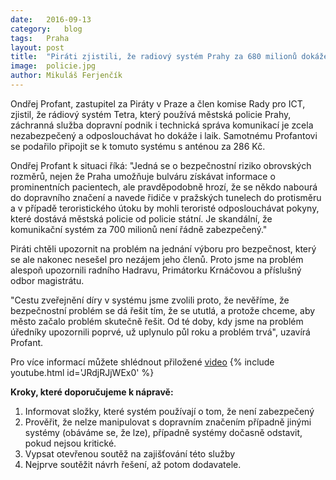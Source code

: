 ```yaml
---
date:	2016-09-13
category:	blog
tags:	Praha
layout:	post
title:	"Piráti zjistili, že radiový systém Prahy za 680 milionů dokáže odposlouchávat i laik." 
image:	policie.jpg
author:	Mikuláš Ferjenčík
---
```


Ondřej Profant, zastupitel za Piráty v Praze a člen komise Rady pro ICT, zjistil, že rádiový systém Tetra, který používá městská policie Prahy, záchranná služba dopravní podnik i technická správa komunikací je zcela nezabezpečený a odposlouchávat ho dokáže i laik. Samotnému Profantovi se podařilo připojit se k tomuto systému s anténou za 286 Kč. 

Ondřej Profant k situaci říká: "Jedná se o bezpečnostní riziko obrovských rozměrů, nejen že Praha umožňuje bulváru získávat informace o prominentních pacientech, ale pravděpodobně hrozí, že se někdo nabourá do dopravního značení a navede řidiče v pražských tunelech do protisměru a v případě teroristického útoku by mohli teroristé odposlouchávat pokyny, které dostává městská policie od policie státní. Je skandální, že komunikační systém za 700 milionů není řádně zabezpečený."

Piráti chtěli upozornit na problém na jednání výboru pro bezpečnost, který se ale nakonec nesešel pro nezájem jeho členů. Proto jsme na problém alespoň upozornili radního Hadravu, Primátorku Krnáčovou a příslušný odbor magistrátu. 

"Cestu zveřejnění díry v systému jsme zvolili proto, že nevěříme, že bezpečnostní problém se dá řešit tím, že se ututlá, a protože chceme, aby město začalo problém skutečně řešit. Od té doby, kdy jsme na problém úředníky upozornili poprvé, už uplynulo půl roku a problém trvá", uzavírá Profant. 

Pro více informací můžete shlédnout přiložené [video](https://www.youtube.com/watch?v=JRdjRJjWEx0)
{% include youtube.html id='JRdjRJjWEx0' %}
    
**Kroky, které doporučujeme k nápravě:**

1. Informovat složky, které systém používají o tom, že není zabezpečený
2. Prověřit, že nelze manipulovat s dopravním značením případně jinými systémy (obáváme se, že lze), případně systémy dočasně odstavit, pokud nejsou kritické. 
3. Vypsat otevřenou soutěž na zajišťování této služby
4. Nejprve soutěžit návrh řešení, až potom dodavatele. 
